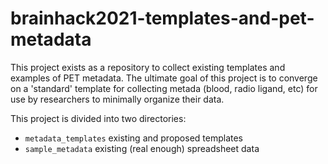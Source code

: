 # brainhack2021-templates-and-pet-metadata

This project exists as a repository to collect existing templates and examples of PET metadata. The ultimate goal of this
project is to converge on a 'standard' template for collecting metada (blood, radio ligand, etc) for use by researchers
to minimally organize their data.

This project is divided into two directories:
 
- `metadata_templates` existing and proposed templates
- `sample_metadata` existing (real enough) spreadsheet data
 
